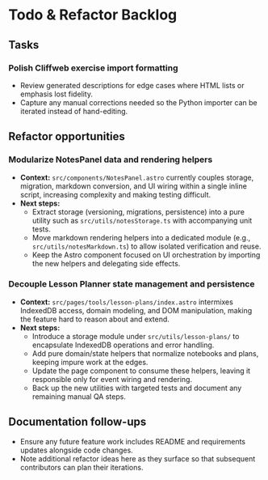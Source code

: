 # Todo & Refactor Backlog

## Tasks

### Polish Cliffweb exercise import formatting

- Review generated descriptions for edge cases where HTML lists or emphasis lost fidelity.
- Capture any manual corrections needed so the Python importer can be iterated instead of hand-editing.

## Refactor opportunities

### Modularize NotesPanel data and rendering helpers

- **Context:** `src/components/NotesPanel.astro` currently couples storage, migration, markdown conversion, and UI wiring within a single inline script, increasing complexity and making testing difficult.
- **Next steps:**
  - Extract storage (versioning, migrations, persistence) into a pure utility such as `src/utils/notesStorage.ts` with accompanying unit tests.
  - Move markdown rendering helpers into a dedicated module (e.g., `src/utils/notesMarkdown.ts`) to allow isolated verification and reuse.
  - Keep the Astro component focused on UI orchestration by importing the new helpers and delegating side effects.

### Decouple Lesson Planner state management and persistence

- **Context:** `src/pages/tools/lesson-plans/index.astro` intermixes IndexedDB access, domain modeling, and DOM manipulation, making the feature hard to reason about and extend.
- **Next steps:**
  - Introduce a storage module under `src/utils/lesson-plans/` to encapsulate IndexedDB operations and error handling.
  - Add pure domain/state helpers that normalize notebooks and plans, keeping impure work at the edges.
  - Update the page component to consume these helpers, leaving it responsible only for event wiring and rendering.
  - Back up the new utilities with targeted tests and document any remaining manual QA steps.

## Documentation follow-ups

- Ensure any future feature work includes README and requirements updates alongside code changes.
- Note additional refactor ideas here as they surface so that subsequent contributors can plan their iterations.
